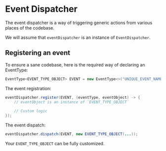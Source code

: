 # Event Dispatcher

The event dispatcher is a way of triggering generic actions from various places of the codebase.

We will assume that `eventDispatcher` is an instance of `EventDispatcher`.

## Registering an event

To ensure a sane codebase, here is the required way of declaring an EventType:

```java
EventType<EVENT_TYPE_OBJECT> EVENT = new EventType<>("UNIQUE_EVENT_NAME")
```

The event registration:

```java
eventDispatcher.register(EVENT, (eventType, eventObject) -> {
    // eventObject is an instance of `EVENT_TYPE_OBJECT`
    
    // Custom logic
});
```

The event dispatch:

```java
eventDispatcher.dispatch(EVENT, new EVENT_TYPE_OBJECT(...));
```

Your `EVENT_TYPE_OBJECT` can be fully customized.
